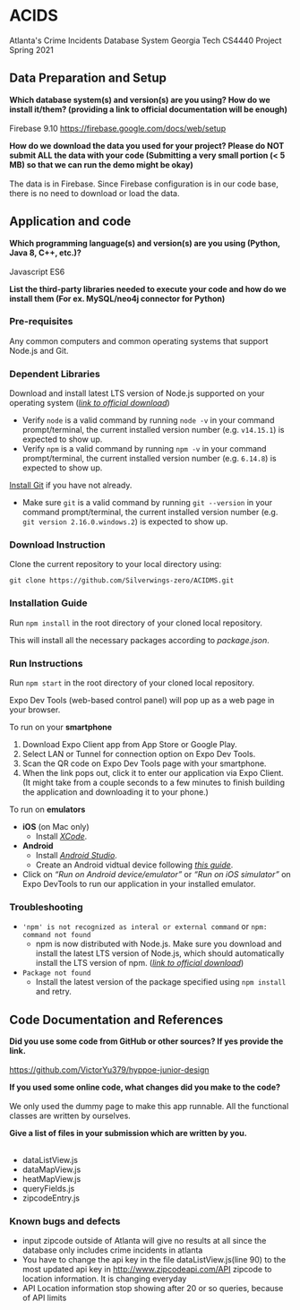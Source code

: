 # ACIDS
Atlanta's Crime Incidents Database System
Georgia Tech CS4440 Project Spring 2021

## Data Preparation and Setup

**Which database system(s) and version(s) are you using? How do we install it/them? (providing a link to official documentation will be enough)**<br /><br />
Firebase 9.10 https://firebase.google.com/docs/web/setup

**How do we download the data you used for your project? Please do NOT submit ALL the data with your code (Submitting a very small portion (< 5 MB) so that we can run the demo might be okay)**<br /><br />
The data is in Firebase. Since Firebase configuration is in our code base, there is no need to download or load the data.

## Application and code

**Which programming language(s) and version(s) are you using (Python, Java 8, C++, etc.)?**<br /><br />
Javascript ES6

**List the third-party libraries needed to execute your code and how do we install them (For ex. MySQL/neo4j connector for Python)**

### Pre-requisites
Any common computers and common operating systems that support Node.js and Git.

### Dependent Libraries
Download and install latest LTS version of Node.js supported on your operating system ([*link to official download*](https://nodejs.org/en/download/))
- Verify `node` is a valid command by running `node -v` in your command prompt/terminal, the current installed version number (e.g. `v14.15.1`) is expected to show up.
- Verify `npm` is a valid command by running `npm -v` in your command prompt/terminal, the current installed version number (e.g. `6.14.8`) is expected to show up.

[Install Git](https://git-scm.com/book/en/v2/Getting-Started-Installing-Git) if you have not already.
- Make sure `git` is a valid command by running `git --version` in your command prompt/terminal, the current installed version number (e.g. `git version 2.16.0.windows.2`) is expected to show up.

### Download Instruction
Clone the current repository to your local directory using:
```
git clone https://github.com/Silverwings-zero/ACIDMS.git
```

### Installation Guide
Run `npm install` in the root directory of your cloned local repository.

This will install all the necessary packages according to *package.json*.

### Run Instructions
Run `npm start` in the root directory of your cloned local repository.

Expo Dev Tools (web-based control panel) will pop up as a web page in your browser.

To run on your **smartphone**
1. Download Expo Client app from App Store or Google Play.
2. Select LAN or Tunnel for connection option on Expo Dev Tools.
3. Scan the QR code on Expo Dev Tools page with your smartphone.
4. When the link pops out, click it to enter our application via Expo Client. (It might take from a couple seconds to a few minutes to finish building the application and downloading it to your phone.)

To run on **emulators**
- **iOS** (on Mac only)
  - Install [*XCode*](https://apps.apple.com/us/app/xcode/id497799835).
- **Android**
  - Install [*Android Studio*](https://developer.android.com/studio).
  - Create an Android vidtual device following [*this guide*](https://developer.android.com/studio/run/managing-avds).
- Click on *“Run on Android device/emulator”* or *“Run on iOS simulator”* on Expo DevTools to run our application in your installed emulator.

### Troubleshooting
- `'npm' is not recognized as interal or external command` or `npm: command not found`
  - npm is now distributed with Node.js. Make sure you download and install the latest LTS version of Node.js, which should automatically install the LTS version of npm. ([*link to official download*](https://nodejs.org/en/download/))
- `Package not found`
  - Install the latest version of the package specified using `npm install` and retry.

## Code Documentation and References

**Did you use some code from GitHub or other sources? If yes provide the link.**<br /><br />
https://github.com/VictorYu379/hyppoe-junior-design

**If you used some online code, what changes did you make to the code?**<br /><br />
We only used the dummy page to make this app runnable. All the functional classes are written by ourselves.

**Give a list of files in your submission which are written by you.**<br /><br />
* dataListView.js
* dataMapView.js
* heatMapView.js
* queryFields.js
* zipcodeEntry.js

### Known bugs and defects
- input zipcode outside of Atlanta will give no results at all since the database only includes crime incidents in atlanta
- You have to change the api key in the file dataListView.js(line 90) to the most updated api key in http://www.zipcodeapi.com/API zipcode to location information. It is changing everyday
- API Location information stop showing after 20 or so queries, because of API limits

  
